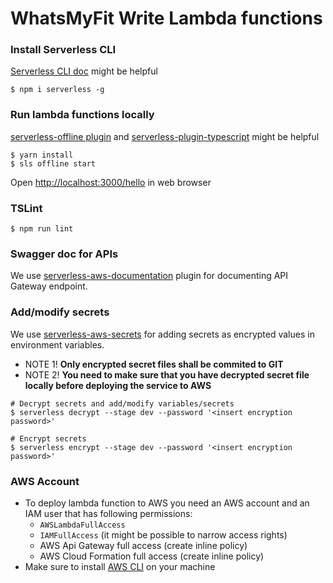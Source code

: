 # WhatsMyFit Write Lambda functions

### Install Serverless CLI
[Serverless CLI doc](https://serverless.com/framework/docs/providers/aws/cli-reference/) might be helpful
```(bash)
$ npm i serverless -g
```

### Run lambda functions locally
[serverless-offline plugin](https://www.npmjs.com/package/serverless-offline) and [serverless-plugin-typescript](https://www.npmjs.com/package/serverless-plugin-typescript) might be helpful
```(bash)
$ yarn install
$ sls offline start
```

Open [http://localhost:3000/hello]( http://localhost:3000/hello) in web browser

### TSLint
```(bash)
$ npm run lint
```

### Swagger doc for APIs
We use [serverless-aws-documentation](https://github.com/deliveryhero/serverless-aws-documentation#readme) plugin for documenting API Gateway endpoint.

### Add/modify secrets
We use [serverless-aws-secrets](https://github.com/serverless/serverless-secrets-plugin) for adding secrets as encrypted values in environment variables.

- NOTE 1! **Only encrypted secret files shall be commited to GIT**
- NOTE 2! **You need to make sure that you have decrypted secret file locally before deploying the service to AWS**

```(bash)
# Decrypt secrets and add/modify variables/secrets
$ serverless decrypt --stage dev --password '<insert encryption password>'

# Encrypt secrets
$ serverless encrypt --stage dev --password '<insert encryption password>'
```

### AWS Account
- To deploy lambda function to AWS you need an AWS account and an IAM user that has following permissions:
  - `AWSLambdaFullAccess`
  - `IAMFullAccess` (it might be possible to narrow access rights)
  - AWS Api Gateway full access (create inline policy)
  - AWS Cloud Formation full access (create inline policy)
- Make sure to install [AWS CLI](https://aws.amazon.com/cli/) on your machine
